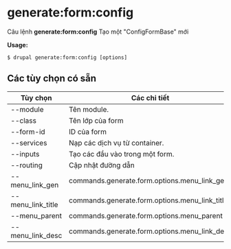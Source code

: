 # generate:form:config
Câu lệnh **generate:form:config** Tạo một "ConfigFormBase" mới

**Usage:**
```
$ drupal generate:form:config [options] 
```

## Các tùy chọn có sẵn
Tùy chọn | Các chi tiết
-------|-------------
--module | Tên module.
--class | Tên lớp của form
--form-id | ID của form
--services | Nạp các dịch vụ từ container.
--inputs | Tạo các đầu vào trong một form.
--routing | Cập nhật đường dẫn
--menu_link_gen | commands.generate.form.options.menu_link_gen
--menu_link_title | commands.generate.form.options.menu_link_title
--menu_parent | commands.generate.form.options.menu_parent
--menu_link_desc | commands.generate.form.options.menu_link_desc
